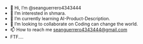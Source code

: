 - 👋 Hi, I’m @seanguerrero4343444
- 👀 I’m interested in shmara.
- 🌱 I’m currently learning AI-Product-Description.
- 💞️ I’m looking to collaborate on Coding can change the world.
- 📫 How to reach me seanguerrero4343444@gmail.com
- FTF....
<!----
seanguerrero4343444/seanguerrero4343444 is a ✨ special ✨ repository because its `README.md` (this file) appears on your GitHub profile.
You can click the Preview lin



